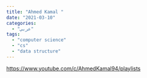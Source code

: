 ```yaml
---
title: "Ahmed Kamal "
date: "2021-03-10"
categories:
  - "عربي"
tags:
  - "computer science"
  - "cs"
  - "data structure"
---
```


https://www.youtube.com/c/AhmedKamal94/playlists
